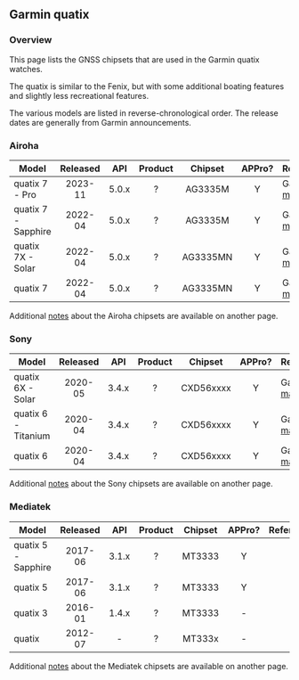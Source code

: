 ## Garmin quatix

### Overview

This page lists the GNSS chipsets that are used in the Garmin quatix watches.

The quatix is similar to the Fenix, but with some additional boating features and slightly less recreational features.

The various models are listed in reverse-chronological order. The release dates are generally from Garmin announcements.



### Airoha

| Model                       | Released   | API | Product | Chipset | APPro? | References |
| --------------------------- | :--------: | :--------: | :--------: | :--------: | :--------: | -------- |
| quatix 7 - Pro | 2023-11 | 5.0.x | ? | AG3335M | Y | Garmin [manual](https://www8.garmin.com/manuals/webhelp/GUID-6D76A13F-2195-4287-9B0C-2124AECF9717/EN-US/GUID-9AC5D40D-5CCE-4D21-B8C2-10A04B25E152.html) |
| quatix 7 - Sapphire | 2022-04 | 5.0.x | ? | AG3335M | Y | Garmin [manual](https://www8.garmin.com/manuals/webhelp/GUID-61792F90-CAB8-4B7C-954A-1E1A080A6FB6/EN-US/GUID-9AC5D40D-5CCE-4D21-B8C2-10A04B25E152.html) |
| quatix 7X - Solar | 2022-04 | 5.0.x | ? | AG3335MN | Y | Garmin [manual](https://www8.garmin.com/manuals/webhelp/GUID-6D76A13F-2195-4287-9B0C-2124AECF9717/EN-US/GUID-9AC5D40D-5CCE-4D21-B8C2-10A04B25E152.html) |
| quatix 7 | 2022-04 | 5.0.x | ? | AG3335MN | Y | Garmin [manual](https://www8.garmin.com/manuals/webhelp/GUID-6D76A13F-2195-4287-9B0C-2124AECF9717/EN-US/GUID-9AC5D40D-5CCE-4D21-B8C2-10A04B25E152.html) |

Additional [notes](../../../chipsets/airoha/devices.md) about the Airoha chipsets are available on another page.



### Sony

| Model                       | Released   | API | Product | Chipset | APPro? | References |
| --------------------------- | :--------: | :--------: | :--------: | :--------: | :--------: | -------- |
| quatix 6X - Solar | 2020-05  | 3.4.x | ? | CXD56xxxx | Y | Garmin [manual](https://www8.garmin.com/manuals/webhelp/GUID-3D8FCD7B-7C56-43A9-8665-5CDE4FFD7DF3/EN-US/GUID-31C5EBD6-A5E6-46FA-9EDE-43DBA4872546.html) |
| quatix 6 - Titanium | 2020-04  | 3.4.x | ? | CXD56xxxx | Y | Garmin [manual](https://www8.garmin.com/manuals/webhelp/GUID-3D8FCD7B-7C56-43A9-8665-5CDE4FFD7DF3/EN-US/GUID-31C5EBD6-A5E6-46FA-9EDE-43DBA4872546.html) |
| quatix 6          | 2020-04  | 3.4.x | ? | CXD56xxxx | Y | Garmin [manual](https://www8.garmin.com/manuals/webhelp/GUID-3D8FCD7B-7C56-43A9-8665-5CDE4FFD7DF3/EN-US/GUID-31C5EBD6-A5E6-46FA-9EDE-43DBA4872546.html) |

Additional [notes](../../../chipsets/sony/devices.md) about the Sony chipsets are available on another page.



### Mediatek

| Model                       | Released   | API | Product | Chipset | APPro? | References |
| --------------------------- | :--------: | :--------: | :--------: | :--------: | :--------: | -------- |
| quatix 5 - Sapphire | 2017-06  | 3.1.x | ? | MT3333  | Y |            |
| quatix 5          | 2017-06  | 3.1.x | ? | MT3333  | Y |            |
| quatix 3          | 2016-01  | 1.4.x | ? | MT3333  | - |            |
| quatix            | 2012-07  | -     | ? | MT333x  | - |            |

Additional [notes](../../../chipsets/mediatek/devices.md) about the Mediatek chipsets are available on another page.

